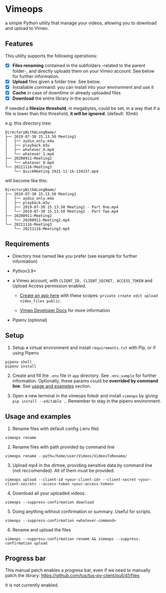 # Vimeops

a simple Python utility that manage your videos, allowing you to download and upload to Vimeo. 

## Features
This utility supports the following operations:
- [X] **Files renaming** contained in the subfolders -related to the parent folder-, and directly uploads them on your Vimeo account. See below for further information.
- [X] **Upload** files given a folder tree. See below.
- [X] Installable command: you can install into your environment and use it
- [X] **Cache** in case of downtime or already uploaded files
- [X] **Download** the entire library in the account

If needed a **filesize threshold**, in megabytes, could be set, in a way that if a file is lower than this threshold, **it will be ignored**. (default: *10mb*)

e.g. this directory tree:
```
DirectoryWithALongName/
├── 2019-07-30 15.13.50 Meeting1
│   ├── audio_only.m4a
│   ├── playback.m3u
│   ├── whatever_0.mp4
│   └── whatever_1.mp4
├── 20200911-Meeting2
│   └── whatever_0.mp4
└── 20211116-Meeting3
    └── QuickMeeting 2021-11-16-134337.mp4
```

will become like this:
```
DirectoryWithALongName/
├── 2019-07-30 15.13.50 Meeting1
│   ├── audio_only.m4a
│   ├── playback.m3u
│   ├── 2019-07-30 15.13.50 Meeting1 - Part One.mp4
│   └── 2019-07-30 15.13.50 Meeting1 - Part Two.mp4
├── 20200911-Meeting2
│   └── 20200911-Meeting2.mp4
└── 20211116-Meeting3
    └── 20211116-Meeting3.mp4
```



## Requirements
- Directory tree named like you prefer (see example for further information)

- Python3.9+

- a Vimeo account, with `CLIENT_ID, CLIENT_SECRET, ACCESS_TOKEN` and Upload Access permission enabled. 

    - [Create an app here](https://developer.vimeo.com/apps) with these scopes: `private create edit upload video_files public`.

    - [Vimeo Developer Docs](https://developer.vimeo.com) for more information


- Pipenv (optional)

## Setup
1. Setup a virtual environment and install `requirements.txt` with Pip, or if using Pipenv
```
pipenv shell
pipenv install
```

2. Create and fill the `.env` file in `app` directory. See `.env.sample` for further information. Optionally, these params could be **overrided by command line**. See [usage and examples](#usage-and-examples) section.

3. Open a new terminal in the vimeops foledr and install `vimeops` by giving `pip install --editable .`. Remember to stay in the pipenv environment.

## Usage and examples
1. Rename files with default config (.env file)
```
vimeops rename
```

2. Rename files with path provided by command line
```
vimeops rename --path=/home/user/Videos/VideosToRename/
```

3. Upload mp4 in the dirtree, providing sensitive data by command line (not reccomended). All of them must be provided.
```
vimeops upload --client-id <your-client-id> --client-secret <your-client-secret> --access-token <your-access-token> 
```

4. Download all your uploaded videos.
```
vimeops --suppress-confirmation download
```

5. Doing anything without confirmation or summary. Useful for scripts.
```
vimeops --suppress-confirmation <whatever-command>
```

6. Rename and upload the files
```
vimeops --suppress-confirmation rename && vimeops --suppress-confirmation upload
```

## Progress bar
This manual patch enables a progress bar, even if we need to manually patch the library:
https://github.com/tus/tus-py-client/pull/41/files

It is not currently enabled.
